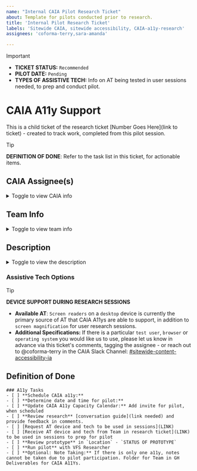 ```yaml
---
name: "Internal CAIA Pilot Research Ticket"
about: Template for pilots conducted prior to research.
title: 'Internal Pilot Research Ticket'
labels: 'Sitewide CAIA, sitewide accessibility, CAIA-a11y-research'
assignees: 'coforma-terry,sara-amanda'

---
```


> [!IMPORTANT]
> - **TICKET STATUS:** `Recommended`
> - **PILOT DATE:**  `Pending`
> - **TYPES OF ASSISTIVE TECH:** Info on AT being tested in user sessions needed, to prep and conduct pilot.

# CAIA A11y Support
This is a child ticket of the research ticket [Number Goes Here](link to ticket) - created to track work, completed from this pilot session.
> [!TIP]
> **DEFINITION OF DONE**: Refer to the task list in this ticket, for actionable items.


## CAIA Assignee(s)

<details><summary>Toggle to view CAIA info</summary>

- `TBD`
- `TBD`

</details>

## Team Info

<details><summary>Toggle to view team info</summary>

- **Team name:** `Team name`
- **OCTO product owner:** `OCTO product owner`
- **Product name:** `Product name`
- **Product manager:** `Product manager`
- **Slack channel:** `Slack channel w/ link`
- **Dedicated content writer on your team (if you have one):** `writer`
- **Dedicated a11y specialist on your team (if you have one):** `a11y`

</details>

## Description

<details><summary>Toggle to view the description</summary>

**A CAIA a11y will participate as a user in a pilot of this research study.**

- **Researcher**: The VFS team researcher will test their prototype and conversation guide by conducting the pilot session with a CAIA A11Y.
- **User**: The CAIA A11Y team member will act as a real user in the pilot session.
- **Assistive Tech**: The CAIA A11Y team member will follow the prompts given by the VFS Researcher, while using and demonstrating how the behavior of a `screen reader` would behave.

### Pilot Session
- **Date:** `TBD`
- **Prototype**: `Prototype link and location CodePen, Staging, etc.`
- **Research Convo Guide**: `Link Needed`
- **Research Plan**: `Link Needed`

</details>


### Assistive Tech Options

> [!TIP]
> **DEVICE SUPPORT DURING RESEARCH SESSIONS**
> - **Available AT**: `Screen readers` on a `desktop` device is currently the primary source of AT that CAIA A11ys are able to support, in addition to `screen magnification` for user research sessions.
> - **Additional Specifications:** If there is a particular `test user`, `browser` or `operating system` you would like us to use, please let us know in advance via this ticket's comments, tagging the assignee - or reach out to @coforma-terry in the CAIA Slack Channel: [#sitewide-content-accessibility-ia ](https://dsva.slack.com/archives/C01K37HRUAH)


## Definition of Done

```[tasklist]
### A11y Tasks
- [ ] **Schedule CAIA a11y:** 
- [ ] **Determine date and time for pilot:** 
- [ ] **Update CAIA A11y Capacity Calendar:** Add invite for pilot, when scheduled
- [ ] **Review research** [conversation guide](link needed) and provide feedback in comments.
- [ ] [Request AT device and tech to be used in sessions](LINK)
- [ ] [Receive AT device and tech from Team in research ticket](LINK) to be used in sessions to prep for pilot
- [ ] **Review prototype** in `Location` - `STATUS OF PROTOTYPE`
- [ ] **Run pilot** with VFS Researcher
- [ ] **Optional: Note Taking:** If there is only one a11y, notes cannot be taken due to pilot participation. Folder for Team in GH Deliverables for CAIA A11Ys.
```
